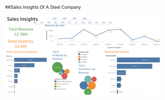##Sales Insights Of A Steel Company

<picture>
  <img alt="Sales Insights Of a Steel Company" src="https://github.com/prajwal-mv/Sales-Insights-of-steel-company-/blob/main/sales_insights.png?raw=true">
</picture>